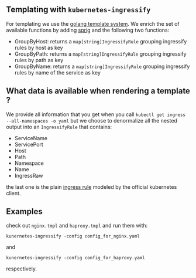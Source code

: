 ## Templating with `kubernetes-ingressify`

For templating we use the [golang template system](https://golang.org/pkg/text/template/). We enrich the set of available
functions by adding [sprig](http://masterminds.github.io/sprig/) and the following two functions:

- GroupByHost: returns a `map[string]IngressifyRule` grouping ingressify rules by host as key
- GroupByPath: returns a `map[string]IngressifyRule` grouping ingressify rules by path as key
- GroupByName: returns a `map[string]IngressifyRule` grouping ingressify rules by name of the service as key

## What data is available when rendering a template ?

We provide all information that you get when you call `kubectl get ingress --all-namespaces -o yaml` but we choose to
denormalize all the nested output into an `IngressifyRule` that contains:

- ServiceName
- ServicePort
- Host
- Path
- Namespace
- Name
- IngressRaw

the last one is the plain [ingress rule](https://godoc.org/k8s.io/api/extensions/v1beta1#Ingress) modeled by the
official kubernetes client.

## Examples

check out `nginx.tmpl` and `haproxy.tmpl` and run them with:


`kunernetes-ingressify -config config_for_nginx.yaml`

and

`kunernetes-ingressify -config config_for_haproxy.yaml`

respectively.
